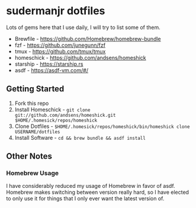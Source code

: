 # sudermanjr dotfiles

Lots of gems here that I use daily, I will try to list some of them.

* Brewfile - https://github.com/Homebrew/homebrew-bundle
* fzf - https://github.com/junegunn/fzf
* tmux - https://github.com/tmux/tmux
* homeschick - https://github.com/andsens/homeshick
* starship - https://starship.rs
* asdf - https://asdf-vm.com/#/

## Getting Started

1. Fork this repo
1. Install Homeschick - `git clone git://github.com/andsens/homeshick.git $HOME/.homesick/repos/homeshick`
1. Clone Dotfiles - `$HOME/.homesick/repos/homeshick/bin/homeshick clone USERNAME/dotfiles`
1. Install Software - `cd && brew bundle && asdf install`

## Other Notes

### Homebrew Usage

I have considerably reduced my usage of Homebrew in favor of asdf. Homebrew makes switching between version really hard, so I have elected to only use it for things that I only ever want the latest version of.
